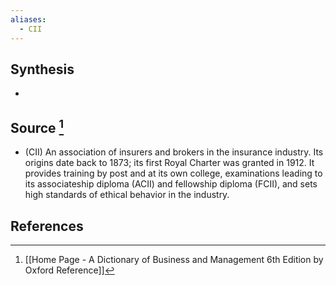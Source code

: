 ```yaml
---
aliases:
  - CII
---
```

## Synthesis
- 
## Source [^1]
- (CII) An association of insurers and brokers in the insurance industry. Its origins date back to 1873; its first Royal Charter was granted in 1912. It provides training by post and at its own college, examinations leading to its associateship diploma (ACII) and fellowship diploma (FCII), and sets high standards of ethical behavior in the industry.
## References

[^1]: [[Home Page - A Dictionary of Business and Management 6th Edition by Oxford Reference]]